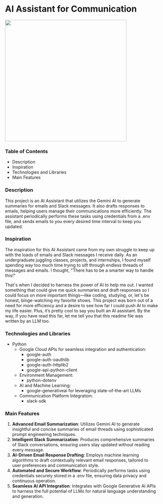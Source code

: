 # AI Assistant for Communication

<img src="https://github.com/deepparekh02/ai-assistant/assets/65657471/00888051-d86e-4562-9eb2-dfc90bf3402c" width=400>

### Table of Contents
- Description
- Inspiration
- Technologies and Libraries
- Main Features


### Description

This project is an AI Assistant that utilizes the Gemini AI to generate summaries for emails and Slack messages. It also drafts responses to emails, helping users manage their communications more efficiently. The assistant periodically performs these tasks using credentials from a .env file, and sends emails to you every desired time interval to keep you updated.

### Inspiration

The inspiration for this AI Assistant came from my own struggle to keep up with the loads of emails and Slack messages I receive daily. As an undergraduate juggling classes, projects, and internships, I found myself spending way too much time trying to sift through endless threads of messages and emails. I thought, "There has to be a smarter way to handle this!"

That's when I decided to harness the power of AI to help me out. I wanted something that could give me quick summaries and draft responses so I could focus on more important things—like coding, studying, or, let's be honest, binge-watching my favorite shows. This project was born out of a need for more efficiency and a desire to see how far I could push AI to make my life easier. Plus, it’s pretty cool to say you built an AI assistant. By the way, if you have read this far, let me tell you that this readme file was written by an LLM too.

### Technologies and Libraries

- Python
  - Google Cloud APIs for seamless integration and authentication:
    - google-auth
    - google-auth-oauthlib
    - google-auth-httplib2
    - google-api-python-client
  - Environment Management:
    - python-dotenv
  - AI and Machine Learning:
    - google-generativeai for leveraging state-of-the-art LLMs
  - Communication Platform Integration:
    - slack-sdk

### Main Features

1) **Advanced Email Summarization**: 
Utilizes Gemini AI to generate insightful and concise summaries of email threads using sophisticated prompt engineering techniques.
2) **Intelligent Slack Summarization**: 
Produces comprehensive summaries of Slack conversations, ensuring users stay updated without reading every message.
3) **AI-Driven Email Response Drafting**: 
Employs machine learning algorithms to draft contextually relevant email responses, tailored to user preferences and communication style.
4) **Automated and Secure Workflow**: 
Periodically performs tasks using credentials securely stored in a .env file, ensuring data privacy and continuous operation.
5) **Seamless AI API Integration**: 
Integrates with Google Generative AI APIs to harness the full potential of LLMs for natural language understanding and generation.


